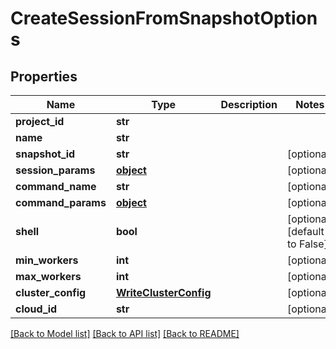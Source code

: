# CreateSessionFromSnapshotOptions

## Properties
Name | Type | Description | Notes
------------ | ------------- | ------------- | -------------
**project_id** | **str** |  | 
**name** | **str** |  | 
**snapshot_id** | **str** |  | [optional] 
**session_params** | [**object**](.md) |  | [optional] 
**command_name** | **str** |  | [optional] 
**command_params** | [**object**](.md) |  | [optional] 
**shell** | **bool** |  | [optional] [default to False]
**min_workers** | **int** |  | [optional] 
**max_workers** | **int** |  | [optional] 
**cluster_config** | [**WriteClusterConfig**](WriteClusterConfig.md) |  | [optional] 
**cloud_id** | **str** |  | [optional] 

[[Back to Model list]](../README.md#documentation-for-models) [[Back to API list]](../README.md#documentation-for-api-endpoints) [[Back to README]](../README.md)


